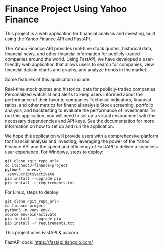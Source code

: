 # Finance Project Using Yahoo Finance

This project is a web application for financial analysis and investing, built using the Yahoo Finance API and FastAPI.

The Yahoo Finance API provides real-time stock quotes, historical data, financial news,
and other financial information for publicly-traded companies around the world. Using FastAPI, 
we have developed a user-friendly web application that allows users to search for companies,
view financial data in charts and graphs, and analyze trends in the market.

Some features of this application include:

Real-time stock quotes and historical data for publicly-traded companies
Personalized watchlist and alerts to keep users informed about the performance of their favorite companies
Technical indicators, financial ratios, and other metrics for financial analysis
Stock screening, portfolio analysis, and backtesting to evaluate the performance of investments
To run this application, you will need to set up a virtual environment with the necessary dependencies and API keys.
See the documentation for more information on how to set up and run the application.

We hope this application will provide users with a comprehensive platform for financial analysis and investing,
leveraging the power of the Yahoo Finance API and the speed and efficiency of FastAPI to deliver a seamless user 
experience.
For Windows, steps to deploy:
```
git clone <git_repo_url>
cd itschool3-finance-project
python3 - m env\
.\env\Scripts\activate
pip install --upgrade pip
pip install -r requirements.txt
```
For Linux, steps to deploy:
```
git clone <git_repo_url>
cd finance-project
python3 -m venv env/
source env/bin/activate
pip install --upgrade pip
pip install -r requirements.txt
```

This project uses FastAPI & uvicorn.

FastAPI docs: https://fastapi.tiangolo.com/

